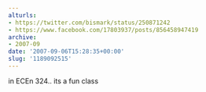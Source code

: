 ```yaml
---
alturls:
- https://twitter.com/bismark/status/250871242
- https://www.facebook.com/17803937/posts/856458947419
archive:
- 2007-09
date: '2007-09-06T15:28:35+00:00'
slug: '1189092515'
---
```


in ECEn 324.. its a fun class

